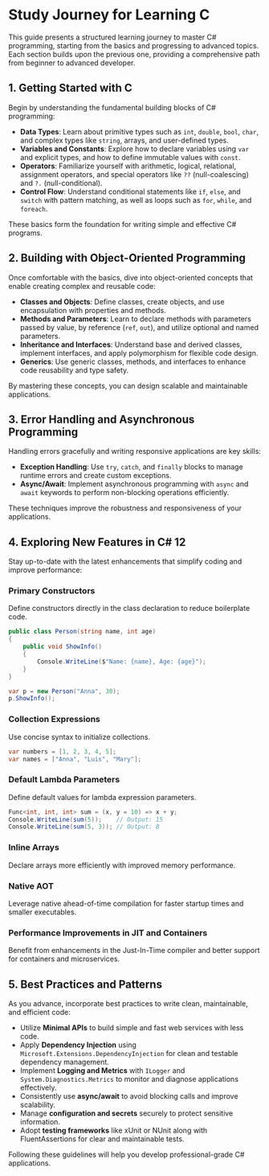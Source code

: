 # Study Journey for Learning C #

This guide presents a structured learning journey to master C# programming, starting from the basics and progressing to advanced topics. Each section builds upon the previous one, providing a comprehensive path from beginner to advanced developer.

## 1. Getting Started with C #

Begin by understanding the fundamental building blocks of C# programming:

- **Data Types**: Learn about primitive types such as `int`, `double`, `bool`, `char`, and complex types like `string`, arrays, and user-defined types.
- **Variables and Constants**: Explore how to declare variables using `var` and explicit types, and how to define immutable values with `const`.
- **Operators**: Familiarize yourself with arithmetic, logical, relational, assignment operators, and special operators like `??` (null-coalescing) and `?.` (null-conditional).
- **Control Flow**: Understand conditional statements like `if`, `else`, and `switch` with pattern matching, as well as loops such as `for`, `while`, and `foreach`.

These basics form the foundation for writing simple and effective C# programs.

## 2. Building with Object-Oriented Programming

Once comfortable with the basics, dive into object-oriented concepts that enable creating complex and reusable code:

- **Classes and Objects**: Define classes, create objects, and use encapsulation with properties and methods.
- **Methods and Parameters**: Learn to declare methods with parameters passed by value, by reference (`ref`, `out`), and utilize optional and named parameters.
- **Inheritance and Interfaces**: Understand base and derived classes, implement interfaces, and apply polymorphism for flexible code design.
- **Generics**: Use generic classes, methods, and interfaces to enhance code reusability and type safety.

By mastering these concepts, you can design scalable and maintainable applications.

## 3. Error Handling and Asynchronous Programming

Handling errors gracefully and writing responsive applications are key skills:

- **Exception Handling**: Use `try`, `catch`, and `finally` blocks to manage runtime errors and create custom exceptions.
- **Async/Await**: Implement asynchronous programming with `async` and `await` keywords to perform non-blocking operations efficiently.

These techniques improve the robustness and responsiveness of your applications.

## 4. Exploring New Features in C# 12

Stay up-to-date with the latest enhancements that simplify coding and improve performance:

### Primary Constructors

Define constructors directly in the class declaration to reduce boilerplate code.

```csharp
public class Person(string name, int age)
{
    public void ShowInfo()
    {
        Console.WriteLine($"Name: {name}, Age: {age}");
    }
}

var p = new Person("Anna", 30);
p.ShowInfo();
```

### Collection Expressions

Use concise syntax to initialize collections.

```csharp
var numbers = [1, 2, 3, 4, 5];
var names = ["Anna", "Luis", "Mary"];
```

### Default Lambda Parameters

Define default values for lambda expression parameters.

```csharp
Func<int, int, int> sum = (x, y = 10) => x + y;
Console.WriteLine(sum(5));    // Output: 15
Console.WriteLine(sum(5, 3)); // Output: 8
```

### Inline Arrays

Declare arrays more efficiently with improved memory performance.

### Native AOT

Leverage native ahead-of-time compilation for faster startup times and smaller executables.

### Performance Improvements in JIT and Containers

Benefit from enhancements in the Just-In-Time compiler and better support for containers and microservices.

## 5. Best Practices and Patterns

As you advance, incorporate best practices to write clean, maintainable, and efficient code:

- Utilize **Minimal APIs** to build simple and fast web services with less code.
- Apply **Dependency Injection** using `Microsoft.Extensions.DependencyInjection` for clean and testable dependency management.
- Implement **Logging and Metrics** with `ILogger` and `System.Diagnostics.Metrics` to monitor and diagnose applications effectively.
- Consistently use **async/await** to avoid blocking calls and improve scalability.
- Manage **configuration and secrets** securely to protect sensitive information.
- Adopt **testing frameworks** like xUnit or NUnit along with FluentAssertions for clear and maintainable tests.

Following these guidelines will help you develop professional-grade C# applications.

